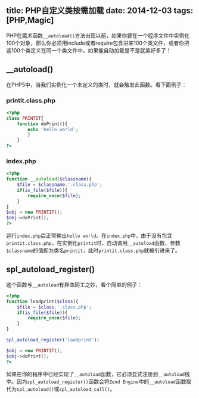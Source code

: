 title: PHP自定义类按需加载
date: 2014-12-03
tags: [PHP,Magic]
---
PHP在魔术函数`__autoload()`方法出现以前，如果你要在一个程序文件中实例化100个对象，那么你必须用include或者require包含进来100个类文件，或者你把这100个类定义在同一个类文件中。如果能自动加载是不是就美好多了！

<!--more-->
## __autoload()
在PHP5中，当我们实例化一个未定义的类时，就会触发此函数。看下面例子：

### printit.class.php
```php
<?php
class PRINTIT{
    function doPrint(){
        echo 'hello world';
        }
    }
?>
```

### index.php
```php
<?php
function __autoload($classname){
    $file = $classname.'.class.php';
    if(is_file($file)){
        require_once($file);
    }
}
$obj = new PRINTIT();
$obj->doPrint();
?>
```

运行`index.php`后正常输出`hello world`。在`index.php`中，由于没有包含`printit.class.php`，在实例化`printit`时，自动调用`__autoload`函数，参数`$classname`的值即为类名`printit`，此时`printit.class.php`就被引进来了。

## spl_autoload_register()
这个函数与`__autoload`有异曲同工之妙，看个简单的例子：

```php
<?php
function loadprint($class){
    $file = $class.'.class.php';
    if(is_file($file)){
        require_once($file);
    }
}

spl_autoload_register('loadprint');

$obj = new PRINTIT();
$obj->doPrint();
?>
```

如果在你的程序中已经实现了`__autoload`函数，它必须显式注册到`__autoload`栈中。因为`spl_autoload_register()`函数会将`Zend Engine`中的`__autoload`函数取代为`spl_autoload()`或`spl_autoload_call()`。
